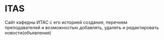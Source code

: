 # ITAS
Сайт кафедны ИТАС с его историей создания, перечнем преподавателей и возможностью добавлять, удалять и редактировать новости(объявления)
